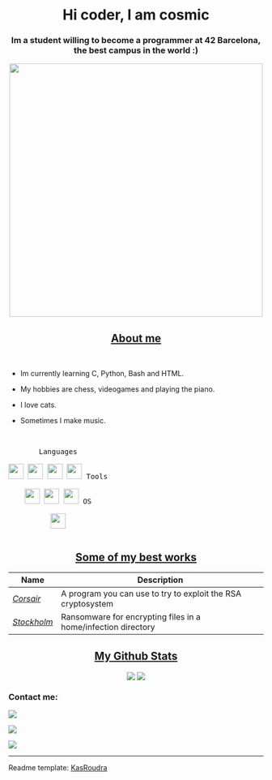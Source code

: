 <h1 align="center">Hi coder, I am cosmic</h1>
<h3 align="center">Im a student willing to become a programmer at 42 Barcelona, the best campus in the world :)</h3>

<div align="center">
<img width="500px" align="center" src="https://scontent.fbcn12-1.fna.fbcdn.net/v/t1.6435-9/150278229_245929190526000_6447679914045475130_n.jpg?_nc_cat=109&ccb=1-7&_nc_sid=730e14&_nc_ohc=aIdX5e8Pi4IAX_SEgC0&_nc_ht=scontent.fbcn12-1.fna&oh=00_AT9JOmWJ8AOjkhDAxBYdVm3bK8czOOlNuwsxJ8Sbm8HU7g&oe=63357EBE" />
</div>
<h2 align="center"><u>About me</u></h2>
<br>
<p align="center">

 - Im currently learning C, Python, Bash and HTML.
 
 - My hobbies are chess, videogames and playing the piano.

 - I love cats.

 - Sometimes I make music.

</p>

<p style="display: inline-block;" align="center">
<br>
  <kbd>
    <kbd>Languages</kbd>
    <br>
    <br>
    <img width="30px" src="https://i.pinimg.com/originals/71/5b/59/715b59c8c7545d9dafb1a04111edde40.jpg" />
    <img width="30px" src="https://cdn.jsdelivr.net/gh/devicons/devicon/icons/python/python-plain.svg" />
    <img width="30px" src="https://cdn.jsdelivr.net/gh/devicons/devicon/icons/bash/bash-original.svg" />
    <img width="30px" src="https://cdn.jsdelivr.net/gh/devicons/devicon/icons/html5/html5-original.svg" />
  </kbd>
  <kbd>
    <kbd>Tools</kbd>
    <br>
    <br>
    <img width="30px" src="https://cdn.jsdelivr.net/gh/devicons/devicon/icons/vscode/vscode-original.svg" />
    <img width="30px" src="https://github.com/termux/termux-app/raw/master/app/src/main/res/mipmap-xxxhdpi/ic_launcher.png" />
    <img width="30px" src="https://cdn.icon-icons.com/icons2/2248/PNG/512/unity_icon_136074.png" />
  </kbd>
  <kbd>
    <kbd>OS</kbd>
    <br>
    <br>
    <img width="30px" src="https://cdn.jsdelivr.net/gh/devicons/devicon/icons/linux/linux-original.svg" />
  </kbd>
</p>

<h2 align="center"><u>Some of my best works</u></h2>

| Name                  | Description                                                |
| ---------------------------------|--------------------------------------------------------------- |
| _[Corsair](https://github.com/cosmic3d/Corsair)_            | A program you can use to try to exploit the RSA cryptosystem             |
| _[Stockholm](https://github.com/cosmic3d/Stockholm)_                          | Ransomware for encrypting files in a home/infection directory     |

<h2 align="center"><u>My Github Stats</u></h2>
<p align="center">
<img align="center" src="https://github-readme-stats.vercel.app/api/top-langs/?username=cosmic3d&layout=compact&bg_color=0,73FA79,73FDFF,7A81FF&theme=graywhite&langs_count=10">
<img align="center" src="https://github-readme-stats.vercel.app/api?username=cosmic3d&count_private=true&show_icons=trueline_height=21&bg_color=0,EC6C6C,FFD479,FFFC79,73FA79&theme=graywhite">	

### Contact me:

<a href="https://github.com/cosmic3d" target="_blank"><img src="https://img.shields.io/badge/Github-cosmic3d-purple?style=for-the-badge&logo=github"></a>

<a href="https://instagram.com/cosmic_3d" target="_blank"><img src="https://img.shields.io/badge/Instagram-cosmic3d-pink?style=for-the-badge&logo=instagram"></a>

<a href="mailto:chuslitle@gmail.com" target="_blank"><img src="https://img.shields.io/badge/Email-chuslitle@gmail.com-teal?style=for-the-badge&logo=gmail"></a>

------
Readme template: [KasRoudra](https://github.com/KasRoudra)
